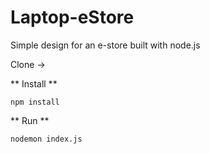 # Laptop-eStore

Simple design for an e-store built with node.js


Clone ->

** Install **

```npm install```

** Run **

```nodemon index.js```